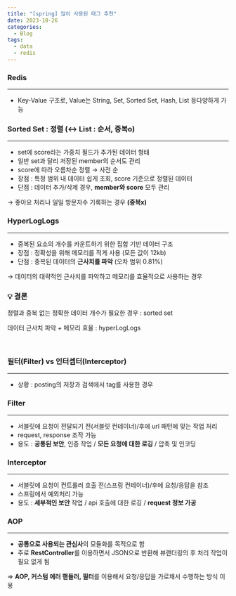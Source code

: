 ```yaml
---
title: "[spring] 많이 사용된 태그 추천"
date: 2023-10-26
categories:
  - Blog
tags:
  - data
  - redis
---
```



### **Redis**

---

- Key-Value 구조로, Value는 String, Set, Sorted Set, Hash, List 등다양하게 가능



### ****Sorted Set : 정렬 (↔ List : 순서, 중복o)****

---

- set에 score라는 가중치 필드가 추가된 데이터 형태
- 일반 set과 달리 저장된 member의 순서도 관리
- score에 따라 오름차순 정렬 → 사전 순
- 장점 : 특정 범위 내 데이터 쉽게 조회, score 기준으로 정렬된 데이터
- 단점 : 데이터 추가/삭제 경우, **member와 score** 모두 관리

→ 좋아요 처리나 일일 방문자수 기록하는 경우 **(중복x)**

### **HyperLogLogs**

---

- 중복된 요소의 개수를 카운트하기 위한 집합 기반 데이터 구조
- 장점 : 정확성을 위해 메모리를 적게 사용 (모든 값이 12kb)
- 단점 : 중복된 데이터의 **근사치를 파악** (오차 범위 0.81%)

→ 데이터의 대략적인 근사치를 파악하고 메모리를 효율적으로 사용하는 경우

### 💡 **결론** 
<aside>
정렬과 중복 없는 정확한 데이터 개수가 필요한 경우 : sorted set

데이터 근사치 파악 + 메모리 효율 : hyperLogLogs

</aside>

<br>


### ****필터(Filter) vs 인터셉터(Interceptor)****

---

- 상황 : posting의 저장과 검색에서 tag를 사용한 경우

### ****Filter****

---

- 서블릿에 요청이 전달되기 전(서블릿 컨테이너)/후에 url 패턴에 맞는 작업 처리
- request, response 조작 가능
- 용도 : **공통된 보안**, 인증 작업 / **모든 요청에 대한 로깅** / 압축 및 인코딩

### ****Interceptor****

---

- 서블릿에 요청이 컨트롤러 호출 전(스프링 컨테이너)/후에 요청/응답을 참조
- 스프링에서 예외처리 가능
- 용도 : **세부적인 보안** 작업 / api 호출에 대한 로깅 / **request 정보 가공**

### **AOP**

---

- **공통으로 사용되는 관심사**의 모듈화를 목적으로 함
- 주로 **RestController**를 이용하면서 JSON으로 반환해 뷰랜더링의 후 처리 작업이 필요 없게 됨

⇒ **AOP, 커스텀 에러 핸들러, 필터**를 이용해서 요청/응답을 가로채서 수행하는 방식 이용